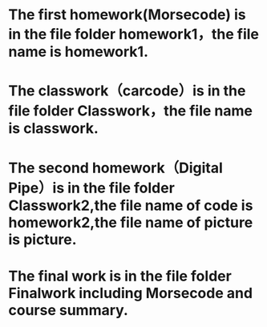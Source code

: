 # The first homework(Morsecode) is in the file folder homework1，the file name is homework1.
# The classwork（carcode）is in the file folder Classwork，the file name is classwork.
# The second homework（Digital Pipe）is in the file folder Classwork2,the file name of code is homework2,the file name of picture is picture.
# The final work is in the file folder Finalwork including Morsecode and course summary.
